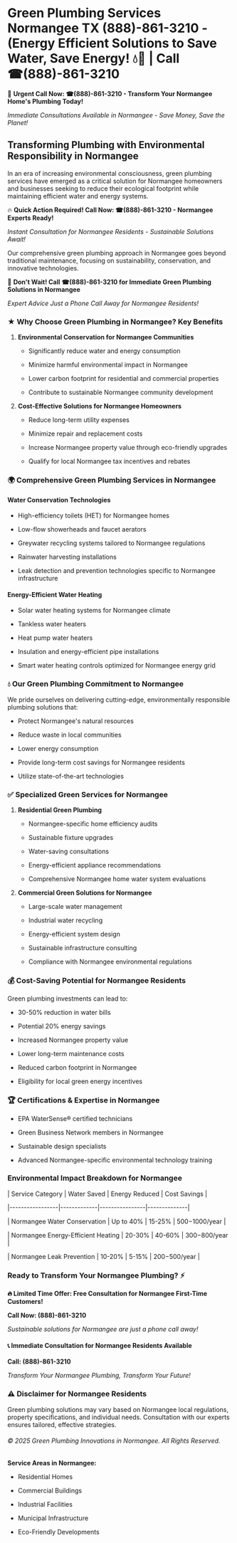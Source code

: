 # Green Plumbing Services Normangee TX (888)-861-3210 - (Energy Efficient Solutions to Save Water, Save Energy! 💧🌿 | Call ☎(888)-861-3210

🚨 **Urgent Call Now: ☎(888)-861-3210 - Transform Your Normangee Home's Plumbing Today!**
*Immediate Consultations Available in Normangee - Save Money, Save the Planet!*

## Transforming Plumbing with Environmental Responsibility in Normangee

In an era of increasing environmental consciousness, green plumbing services have emerged as a critical solution for Normangee homeowners and businesses seeking to reduce their ecological footprint while maintaining efficient water and energy systems. 

🔥 **Quick Action Required! Call Now: ☎(888)-861-3210 - Normangee Experts Ready!**
*Instant Consultation for Normangee Residents - Sustainable Solutions Await!*

Our comprehensive green plumbing approach in Normangee goes beyond traditional maintenance, focusing on sustainability, conservation, and innovative technologies.

🚨 **Don't Wait! Call ☎(888)-861-3210 for Immediate Green Plumbing Solutions in Normangee**
*Expert Advice Just a Phone Call Away for Normangee Residents!*

### ★ Why Choose Green Plumbing in Normangee? Key Benefits

1. **Environmental Conservation for Normangee Communities** 
   - Significantly reduce water and energy consumption
   - Minimize harmful environmental impact in Normangee
   - Lower carbon footprint for residential and commercial properties
   - Contribute to sustainable Normangee community development

2. **Cost-Effective Solutions for Normangee Homeowners** 
   - Reduce long-term utility expenses
   - Minimize repair and replacement costs
   - Increase Normangee property value through eco-friendly upgrades
   - Qualify for local Normangee tax incentives and rebates

### 🌍 Comprehensive Green Plumbing Services in Normangee

#### Water Conservation Technologies
- High-efficiency toilets (HET) for Normangee homes
- Low-flow showerheads and faucet aerators
- Greywater recycling systems tailored to Normangee regulations
- Rainwater harvesting installations
- Leak detection and prevention technologies specific to Normangee infrastructure

#### Energy-Efficient Water Heating
- Solar water heating systems for Normangee climate
- Tankless water heaters
- Heat pump water heaters
- Insulation and energy-efficient pipe installations
- Smart water heating controls optimized for Normangee energy grid

### 💧 Our Green Plumbing Commitment to Normangee

We pride ourselves on delivering cutting-edge, environmentally responsible plumbing solutions that:
- Protect Normangee's natural resources
- Reduce waste in local communities
- Lower energy consumption
- Provide long-term cost savings for Normangee residents
- Utilize state-of-the-art technologies

### ✅ Specialized Green Services for Normangee

1. **Residential Green Plumbing**
   - Normangee-specific home efficiency audits
   - Sustainable fixture upgrades
   - Water-saving consultations
   - Energy-efficient appliance recommendations
   - Comprehensive Normangee home water system evaluations

2. **Commercial Green Solutions for Normangee**
   - Large-scale water management
   - Industrial water recycling
   - Energy-efficient system design
   - Sustainable infrastructure consulting
   - Compliance with Normangee environmental regulations

### 💰 Cost-Saving Potential for Normangee Residents

Green plumbing investments can lead to:
- 30-50% reduction in water bills
- Potential 20% energy savings
- Increased Normangee property value
- Lower long-term maintenance costs
- Reduced carbon footprint in Normangee
- Eligibility for local green energy incentives

### 🏆 Certifications & Expertise in Normangee

- EPA WaterSense® certified technicians
- Green Business Network members in Normangee
- Sustainable design specialists
- Advanced Normangee-specific environmental technology training

### Environmental Impact Breakdown for Normangee

| Service Category | Water Saved | Energy Reduced | Cost Savings |
|-----------------|-------------|----------------|--------------|
| Normangee Water Conservation | Up to 40% | 15-25% | $500-$1000/year |
| Normangee Energy-Efficient Heating | 20-30% | 40-60% | $300-$800/year |
| Normangee Leak Prevention | 10-20% | 5-15% | $200-$500/year |

### Ready to Transform Your Normangee Plumbing? ⚡

**🔥 Limited Time Offer: Free Consultation for Normangee First-Time Customers!**

**Call Now: (888)-861-3210**
*Sustainable solutions for Normangee are just a phone call away!*

#### 📞 Immediate Consultation for Normangee Residents Available

**Call: (888)-861-3210**
*Transform Your Normangee Plumbing, Transform Your Future!*

### ⚠️ Disclaimer for Normangee Residents

Green plumbing solutions may vary based on Normangee local regulations, property specifications, and individual needs. Consultation with our experts ensures tailored, effective strategies.

###### © 2025 Green Plumbing Innovations in Normangee. All Rights Reserved.

**Service Areas in Normangee:** 
- Residential Homes
- Commercial Buildings
- Industrial Facilities
- Municipal Infrastructure
- Eco-Friendly Developments
